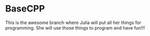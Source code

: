 # BaseCPP
This is the awesome branch where Julia will put all her things for programming. She will use those things to program and have fun!!!
